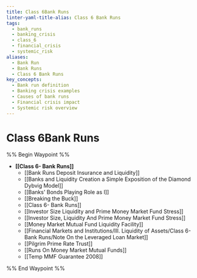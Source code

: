 ```yaml
---
title: Class 6Bank Runs
linter-yaml-title-alias: Class 6 Bank Runs
tags:
  - bank_runs
  - banking_crisis
  - class_6
  - financial_crisis
  - systemic_risk
aliases:
  - Bank Run
  - Bank Runs
  - Class 6 Bank Runs
key_concepts:
  - Bank run definition
  - Banking crisis examples
  - Causes of bank runs
  - Financial crisis impact
  - Systemic risk overview
---
```


# Class 6Bank Runs

%% Begin Waypoint %%
- **[[Class 6- Bank Runs]]**
	- [[Bank Runs Deposit Insurance and Liquidity]]
	- [[Banks and Liquidity Creation a Simple Exposition of the Diamond Dybvig Model]]
	- [[Banks' Bonds Playing Role as I]]
	- [[Breaking the Buck]]
	- [[Class 6- Bank Runs]]
	- [[Investor Size Liquidity and Prime Money Market Fund Stress]]
	- [[Investor Size,  Liquidity And Prime Money Market Fund Stress]]
	- [[Money Market Mutual Fund Liquidity Facility]]
	- [[Financial Markets and Institutions/III. Liquidity of Assets/Class 6- Bank Runs/Note On the Leveraged Loan Market]]
	- [[Pilgrim Prime Rate Trust]]
	- [[Runs On Money Market Mutual Funds]]
	- [[Temp MMF Guarantee 2008]]

%% End Waypoint %%